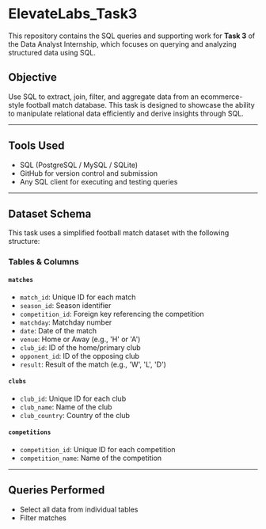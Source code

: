 # ElevateLabs_Task3

This repository contains the SQL queries and supporting work for **Task 3** of the Data Analyst Internship, which focuses on querying and analyzing structured data using SQL.

## Objective

Use SQL to extract, join, filter, and aggregate data from an ecommerce-style football match database. This task is designed to showcase the ability to manipulate relational data efficiently and derive insights through SQL.

---

## Tools Used

- SQL (PostgreSQL / MySQL / SQLite)
- GitHub for version control and submission
- Any SQL client for executing and testing queries

---

## Dataset Schema

This task uses a simplified football match dataset with the following structure:

### Tables & Columns

#### `matches`
- `match_id`: Unique ID for each match
- `season_id`: Season identifier
- `competition_id`: Foreign key referencing the competition
- `matchday`: Matchday number
- `date`: Date of the match
- `venue`: Home or Away (e.g., 'H' or 'A')
- `club_id`: ID of the home/primary club
- `opponent_id`: ID of the opposing club
- `result`: Result of the match (e.g., 'W', 'L', 'D')

#### `clubs`
- `club_id`: Unique ID for each club
- `club_name`: Name of the club
- `club_country`: Country of the club

#### `competitions`
- `competition_id`: Unique ID for each competition
- `competition_name`: Name of the competition

---

## Queries Performed

- Select all data from individual tables
- Filter matches
